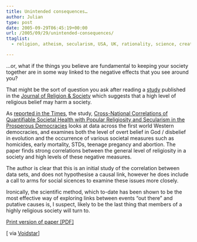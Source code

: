 ```yaml
---
title: Unintended consequences…
author: Julian
type: post
date: 2005-09-29T06:45:19+00:00
url: /2005/09/29/unintended-consequences/
ttaglist:
  - religion, atheism, secularism, USA, UK, rationality, science, creationism, evolution

---
```

&#8230;or, what if the things you believe are fundamental to keeping your society together are in some way linked to the negative effects that you see around you?

That might be the sort of question you ask after reading a [study][1] published in the [Journal of Religion & Society][2] which suggests that a high level of religious belief may harm a society. 

As [reported in the Times][3], the study, [Cross-National Correlations of Quantifiable Societal Health with Popular Religiosity and Secularism in the Prosperous Democracies][1] looks at data across the first world Western democracies, and examines both the level of overt belief in God / disbelief in evolution and the occurrence of various societal measures such as homicides, early mortality, STDs, teenage pregancy and abortion. The paper finds strong correlations between the general level of religiosity in a society and high levels of these negative measures.

The author is clear that this is an initial study of the correlation between data sets, and does not hypothesise a causal link, however he does include a call to arms for social sicences to examine these issues more closely.

Ironically, the scientific method, which to-date has been shown to be the most effective way of exploring links between events &#8220;out there&#8221; and putative causes is, I suspect, likely to be the last thing that members of a highly religious society will turn to.

[Print version of paper [PDF]][4]

[ via [Voidstar][5]]

 [1]: http://moses.creighton.edu/JRS/2005/2005-11.html
 [2]: http://moses.creighton.edu/JRS/
 [3]: http://www.timesonline.co.uk/article/0,,2-1798944,00.html
 [4]: http://moses.creighton.edu/JRS/pdf/2005-11.pdf
 [5]: http://www.voidstar.com/node.php?id=2541